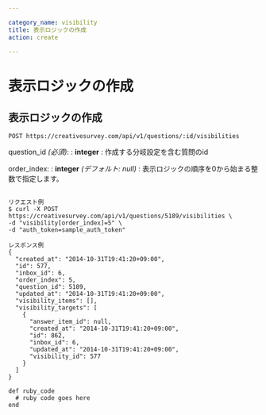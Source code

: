 ```yaml
---

category_name: visibility
title: 表示ロジックの作成
action: create

---
```


# 表示ロジックの作成

## 表示ロジックの作成

`POST https://creativesurvey.com/api/v1/questions/:id/visibilities`

question_id _(必須)_:
: __integer__
: 作成する分岐設定を含む質問のid

order_index:
: __integer__ _(デフォルト: null)_
: 表示ロジックの順序を0から始まる整数で指定します。

~~~

リクエスト例
$ curl -X POST https://creativesurvey.com/api/v1/questions/5189/visibilities \
-d "visibility[order_index]=5" \
-d "auth_token=sample_auth_token"

レスポンス例
{
  "created_at": "2014-10-31T19:41:20+09:00",
  "id": 577,
  "inbox_id": 6,
  "order_index": 5,
  "question_id": 5189,
  "updated_at": "2014-10-31T19:41:20+09:00",
  "visibility_items": [],
  "visibility_targets": [
    {
      "answer_item_id": null,
      "created_at": "2014-10-31T19:41:20+09:00",
      "id": 862,
      "inbox_id": 6,
      "updated_at": "2014-10-31T19:41:20+09:00",
      "visibility_id": 577
    }
  ]
}

~~~

~~~
def ruby_code
  # ruby code goes here
end
~~~

